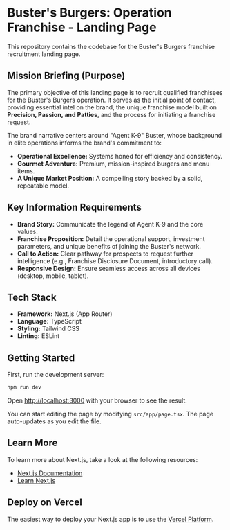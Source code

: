 # Buster's Burgers: Operation Franchise - Landing Page

This repository contains the codebase for the Buster's Burgers franchise recruitment landing page.

## Mission Briefing (Purpose)

The primary objective of this landing page is to recruit qualified franchisees for the Buster's Burgers operation. It serves as the initial point of contact, providing essential intel on the brand, the unique franchise model built on **Precision, Passion, and Patties**, and the process for initiating a franchise request.

The brand narrative centers around "Agent K-9" Buster, whose background in elite operations informs the brand's commitment to:

*   **Operational Excellence:** Systems honed for efficiency and consistency.
*   **Gourmet Adventure:** Premium, mission-inspired burgers and menu items.
*   **A Unique Market Position:** A compelling story backed by a solid, repeatable model.

## Key Information Requirements

*   **Brand Story:** Communicate the legend of Agent K-9 and the core values.
*   **Franchise Proposition:** Detail the operational support, investment parameters, and unique benefits of joining the Buster's network.
*   **Call to Action:** Clear pathway for prospects to request further intelligence (e.g., Franchise Disclosure Document, introductory call).
*   **Responsive Design:** Ensure seamless access across all devices (desktop, mobile, tablet).

## Tech Stack

*   **Framework:** Next.js (App Router)
*   **Language:** TypeScript
*   **Styling:** Tailwind CSS
*   **Linting:** ESLint

## Getting Started

First, run the development server:

```bash
npm run dev
```

Open [http://localhost:3000](http://localhost:3000) with your browser to see the result.

You can start editing the page by modifying `src/app/page.tsx`. The page auto-updates as you edit the file.

## Learn More

To learn more about Next.js, take a look at the following resources:

- [Next.js Documentation](https://nextjs.org/docs)
- [Learn Next.js](https://nextjs.org/learn)

## Deploy on Vercel

The easiest way to deploy your Next.js app is to use the [Vercel Platform](https://vercel.com/new).

